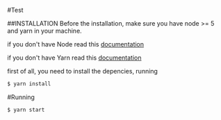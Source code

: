 #Test

##INSTALLATION
Before the installation, make sure you have node >= 5 and yarn in your machine.

if you don't have Node read this [documentation](https://nodejs.org/en/download/package-manager/)

if you don't have Yarn read this [documentation](https://yarnpkg.com/lang/en/docs/install/)


first of all, you need to install the depencies, running
```bash
$ yarn install
```

#Running

```bash
$ yarn start
```
